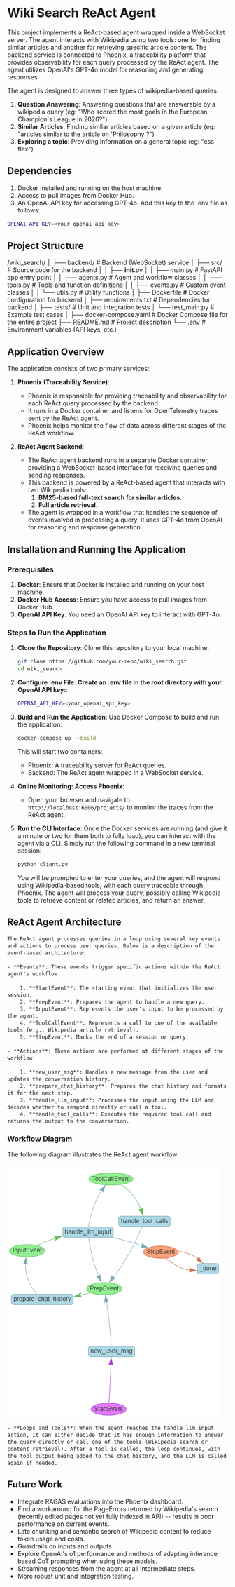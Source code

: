 # Wiki Search ReAct Agent

This project implements a ReAct-based agent wrapped inside a WebSocket server. The agent interacts with Wikipedia using two tools: one for finding similar articles and another for retrieving specific article content. The backend service is connected to Phoenix, a traceability platform that provides observability for each query processed by the ReAct agent. The agent utilizes OpenAI's GPT-4o model for reasoning and generating responses.

The agent is designed to answer three types of wikipedia-based queries:

1. **Question Answering**: Answering questions that are answerable by a wikipedia query (eg: "Who scored the most goals in the European Champion's League in 2020?").
2. **Similar Articles**: Finding similar articles based on a given article (eg: "articles similar to the article on 'Philosophy'?")
3. **Exploring a topic**: Providing information on a general topic (eg: "css flex")

## Dependencies

1. Docker installed and running on the host machine.
2. Access to pull images from Docker Hub.
3. An OpenAI API key for accessing GPT-4o. Add this key to the .env file as follows:

```bash
OPENAI_API_KEY=<your_openai_api_key>
```

## Project Structure

/wiki_search/
│
├── backend/              # Backend (WebSocket) service
│   ├── src/              # Source code for the backend
│   │   ├── __init__.py
│   │   ├── main.py       # FastAPI app entry point
│   │   ├── agents.py     # Agent and workflow classes
│   │   ├── tools.py      # Tools and function definitions
│   │   ├── events.py     # Custom event classes
│   │   └── utils.py      # Utility functions
│   ├── Dockerfile        # Docker configuration for backend
│   ├── requirements.txt  # Dependencies for backend
│
├── tests/                # Unit and integration tests
│   └── test_main.py      # Example test cases
│
├── docker-compose.yaml   # Docker Compose file for the entire project
├── README.md             # Project description
└── .env                  # Environment variables (API keys, etc.)


## Application Overview

The application consists of two primary services:

1. **Phoenix (Traceability Service)**:
   - Phoenix is responsible for providing traceability and observability for each ReAct query processed by the backend.
   - It runs in a Docker container and listens for OpenTelemetry traces sent by the ReAct agent.
   - Phoenix helps monitor the flow of data across different stages of the ReAct workflow.

2. **ReAct Agent Backend**:
   - The ReAct agent backend runs in a separate Docker container, providing a WebSocket-based interface for receiving queries and sending responses.
   - This backend is powered by a ReAct-based agent that interacts with two Wikipedia tools:
     1. **BM25-based full-text search for similar articles**.
     2. **Full article retrieval**.
   - The agent is wrapped in a workflow that handles the sequence of events involved in processing a query. It uses GPT-4o from OpenAI for reasoning and response generation.

## Installation and Running the Application

### Prerequisites

1. **Docker**: Ensure that Docker is installed and running on your host machine.
2. **Docker Hub Access**: Ensure you have access to pull images from Docker Hub.
3. **OpenAI API Key**: You need an OpenAI API key to interact with GPT-4o.

### Steps to Run the Application

1. **Clone the Repository**:
   Clone this repository to your local machine:
   
   ```bash
   git clone https://github.com/your-repo/wiki_search.git
   cd wiki_search
   ```

2. **Configure .env File: Create an .env file in the root directory with your OpenAI API key:**:
   ```bash
   OPENAI_API_KEY=<your_openai_api_key>
   ```

3. **Build and Run the Application**:
   Use Docker Compose to build and run the application:
   ```bash
   docker-compose up --build
   ```
   This will start two containers:

   - Phoenix: A traceability server for ReAct queries.
   - Backend: The ReAct agent wrapped in a WebSocket service.

4. **Online Monitoring: Access Phoenix**:
   - Open your browser and navigate to `http://localhost:6006/projects/` to monitor the traces from the ReAct agent.

5. **Run the CLI Interface**:
   Once the Docker services are running (and give it a minute or two for them both to fully load), you can interact with the agent via a CLI. Simply run the following command in a new terminal session:
   ```bash
   python client.py
   ```
    You will be prompted to enter your queries, and the agent will respond using Wikipedia-based tools, with each query traceable through Phoenix. The agent will process your query, possibly calling Wikipedia tools to retrieve content or related articles, and return an answer.

## ReAct Agent Architecture
    The ReAct agent processes queries in a loop using several key events and actions to process user queries. Below is a description of the event-based architecture:

    - **Events**: These events trigger specific actions within the ReAct agent's workflow.

        1. **StartEvent**: The starting event that initializes the user session.
        2. **PrepEvent**: Prepares the agent to handle a new query.
        3. **InputEvent**: Represents the user's input to be processed by the agent.
        4. **ToolCallEvent**: Represents a call to one of the available tools (e.g., Wikipedia article retrieval).
        5. **StopEvent**: Marks the end of a session or query.

    - **Actions**: These actions are performed at different stages of the workflow.

        1. **new_user_msg**: Handles a new message from the user and updates the conversation history.
        2. **prepare_chat_history**: Prepares the chat history and formats it for the next step.
        3. **handle_llm_input**: Processes the input using the LLM and decides whether to respond directly or call a tool.
        4. **handle_tool_calls**: Executes the required tool call and returns the output to the conversation.

### Workflow Diagram

The following diagram illustrates the ReAct agent workflow:

![ReAct Agent Workflow](./images/workflow_diagram.png)

    - **Loops and Tools**: When the agent reaches the handle_llm_input action, it can either decide that it has enough information to answer the query directly or call one of the tools (Wikipedia search or content retrieval). After a tool is called, the loop continues, with the tool output being added to the chat history, and the LLM is called again if needed.


## Future Work

- Integrate RAGAS evaluations into the Phoenix dashboard.
- Find a workaround for the PageErrors returned by Wikipedia's search (recently edited pages not yet fully indexed in API) -- results in poor performance on current events. 
- Late chunking and semantic search of Wikipedia content to reduce token usage and costs.
- Guardrails on inputs and outputs.
- Explore OpenAI's o1 performance and methods of adapting inference based CoT prompting when using these models.
- Streaming responses from the agent at all intermediate steps.
- More robust unit and integration testing.